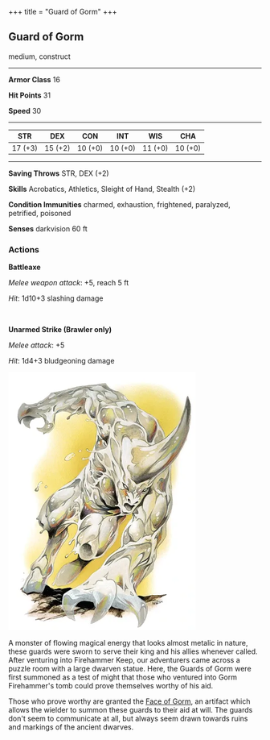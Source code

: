 +++
title = "Guard of Gorm"
+++

<div class="stat-block">

## Guard of Gorm

medium, construct

<hr>

**Armor Class** 16

**Hit Points** 31

**Speed** 30

<hr>

<table>
<thead>
<tr>
<th> STR </th>
<th> DEX </th>
<th> CON </th>
<th> INT </th>
<th> WIS </th>
<th> CHA </th>
</tr>
</thead>

<tbody>
<tr>
<td> 17 (+3) </td>
<td> 15 (+2) </td>
<td> 10 (+0) </td>
<td> 10 (+0) </td>
<td> 11 (+0) </td>
<td> 10 (+0) </td>
</tr>
</tbody>
</table>

<hr>

**Saving Throws** STR, DEX (+2)

**Skills** Acrobatics, Athletics, Sleight of Hand, Stealth (+2)

**Condition Immunities** charmed, exhaustion, frightened, paralyzed, petrified, poisoned

**Senses** darkvision 60 ft

<div class="col-break"></div>

### Actions

**Battleaxe**

*Melee weapon attack*: +5, reach 5 ft

*Hit*: 1d10+3 slashing damage

<br>

**Unarmed Strike (Brawler only)**

*Melee attack*: +5

*Hit*: 1d4+3 bludgeoning damage


</div>

![Guard of Gorm](guard.webp)

A monster of flowing magical energy that looks almost metalic in nature, these guards were sworn to serve their king and his allies whenever called. After venturing into Firehammer Keep, our adventurers came across a puzzle room with a large dwarven statue. Here, the Guards of Gorm were first summoned as a test of might that those who ventured into Gorm Firehammer's tomb could prove themselves worthy of his aid.

Those who prove worthy are granted the [Face of Gorm](/items/face-of-gorm), an artifact which allows the wielder to summon these guards to their aid at will. The guards don't seem to communicate at all, but always seem drawn towards ruins and markings of the ancient dwarves.
